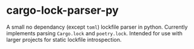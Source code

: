 # cargo-lock-parser-py

A small no dependancy (except `toml`) lockfile parser in python. Currently implements parsing `Cargo.lock` and `poetry.lock`. Intended for use with larger projects for static lockfile introspection.
